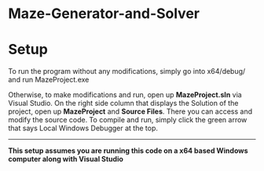 # Maze-Generator-and-Solver

# Setup
To run the program without any modifications, simply go into x64/debug/ and run MazeProject.exe

Otherwise, to make modifications and run, open up **MazeProject.sln** via Visual Studio. On the right side column that displays the Solution of the project, open up **MazeProject** and **Source Files**. There you can access and modify the source code. To compile and run, simply click the green arrow that says Local Windows Debugger at the top.


------------

**This setup assumes you are running this code on a x64 based Windows computer along with Visual Studio**
